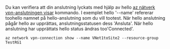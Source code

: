 Du kan verifiera att din anslutning lyckats med hjälp av hello [az nätverk vpn-anslutningen visar](/cli/azure/network/vpn-connection#show) kommando. I exemplet hello '--name' refererar toohello namnet på hello-anslutning som du vill tootest. När hello anslutning pågår hello av upprättas, anslutningsstatusen dess 'Ansluta'. När hello anslutning har upprättats hello status ändras too'Connected'.

```azurecli
az network vpn-connection show --name VNet1toSite2 --resource-group TestRG1
```

